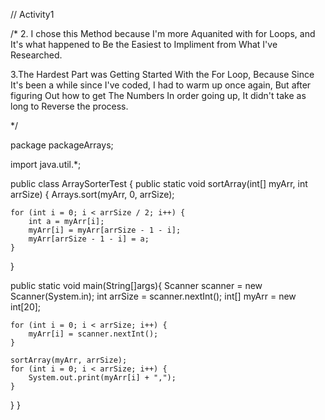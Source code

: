 // Activity1

/* 2. I chose this Method because I'm more Aquanited with for Loops, and It's what happened to Be the Easiest to Impliment from What I've Researched.

3.The Hardest Part was Getting Started With the For Loop, Because Since It's been a while since I've coded, I had to warm up once again, But after figuring Out how to get The Numbers In order going up, It didn't take as long to Reverse the process.

*/

package packageArrays;

import java.util.*;

public class ArraySorterTest { public static void sortArray(int[] myArr, int arrSize) { Arrays.sort(myArr, 0, arrSize);

    for (int i = 0; i < arrSize / 2; i++) {
        int a = myArr[i];
        myArr[i] = myArr[arrSize - 1 - i];
        myArr[arrSize - 1 - i] = a;
    }

}


public static void main(String[]args){
    Scanner scanner = new Scanner(System.in);
    int arrSize = scanner.nextInt();
    int[] myArr = new int[20];

    for (int i = 0; i < arrSize; i++) {
        myArr[i] = scanner.nextInt();
    }

    sortArray(myArr, arrSize);
    for (int i = 0; i < arrSize; i++) {
        System.out.print(myArr[i] + ",");
    }

}
}
